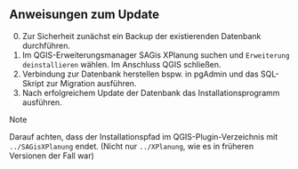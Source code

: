 ## Anweisungen zum Update

0. Zur Sicherheit zunächst ein Backup der existierenden Datenbank durchführen. 
1. Im QGIS-Erweiterungsmanager SAGis XPlanung suchen und `Erweiterung deinstallieren` wählen. Im Anschluss QGIS schließen.
2. Verbindung zur Datenbank herstellen bspw. in pgAdmin und das SQL-Skript zur Migration ausführen.
3. Nach erfolgreichem Update der Datenbank das Installationsprogramm ausführen.
> [!NOTE]  
> Darauf achten, dass der Installationspfad im QGIS-Plugin-Verzeichnis mit `../SAGisXPlanung` endet.
> (Nicht nur `../XPlanung`, wie es in früheren Versionen der Fall war)
